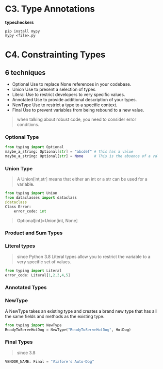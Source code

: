 
# C3. Type Annotations
**typecheckers**
```
pip install mypy
mypy <file>.py
```
# C4. Constrainting Types
## 6 techniques
- Optional
Use to replace None references in your codebase.
- Union
Use to present a selection of types.
- Literal
Use to restrict developers to very specific values.
- Annotated
Use to provide additional description of your types.
- NewType
Use to restrict a type to a specific context.
- Final
Use to prevent variables from being rebound to a new value.

> when talking about robust code, you need to consider error conditions.

### Optional Type
```python
from typing import Optional
maybe_a_string: Optional[str] = "abcdef" # This has a value
maybe_a_string: Optional[str] = None     # This is the absence of a value
```
### Union Type
> A Union[int,str] means that either an int or a str can be used for a variable.
```python
from typing import Union
from dataclasses import dataclass
@dataclass
Class Error:
	error_code: int
```
> Optional[int]=Union[int, None]

### Product and Sum Types
### Literal types
> since Python 3.8
Literal types allow you to restrict the variable to a very specific set of values.
```python
from typing import Literal
error_code: Literal[1,2,3,4,5]
```

### Annotated Types
### NewType
A NewType takes an existing type and creates a brand new type that has all the same fields and methods as the existing type.
```python
from typing import NewType
ReadyToServeHotDog = NewType("ReadyToServeHotDog", HotDog)
```
### Final Types
> since 3.8
```python
VENDOR_NAME: Final = "Viafore's Auto-Dog"
```